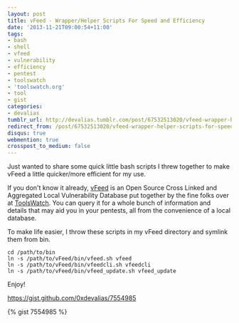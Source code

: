 ```yaml
---
layout: post
title: vFeed - Wrapper/Helper Scripts For Speed and Efficiency
date: '2013-11-21T09:00:54+11:00'
tags:
- bash
- shell
- vfeed
- vulnerability
- efficiency
- pentest
- toolswatch
- 'toolswatch.org'
- tool
- gist
categories:
- devalias
tumblr_url: http://devalias.tumblr.com/post/67532513020/vfeed-wrapper-helper-scripts-for-speed-and-efficiency
redirect_from: /post/67532513020/vfeed-wrapper-helper-scripts-for-speed-and-efficiency
disqus: true
webmention: true
crosspost_to_medium: false
---
```

Just wanted to share some quick little bash scripts I threw together to make vFeed a little quicker/more efficient for my use.

If you don't know it already, [vFeed](https://github.com/toolswatch/vfeed) is an Open Source Cross Linked and Aggregated Local Vulnerability Database put together by the fine folks over at [ToolsWatch](http://www.toolswatch.org/vfeed/). You can query it for a whole bunch of information and details that may aid you in your pentests, all from the convenience of a local database.

To make life easier, I throw these scripts in my vFeed directory and symlink them from bin.

```
cd /path/to/bin
ln -s /path/to/vFeed/bin/vfeed.sh vfeed
ln -s /path/to/vFeed/bin/vfeedcli.sh vfeedcli
ln -s /path/to/vFeed/bin/vfeed_update.sh vfeed_update
```

Enjoy!

https://gist.github.com/0xdevalias/7554985

{% gist 7554985 %}
